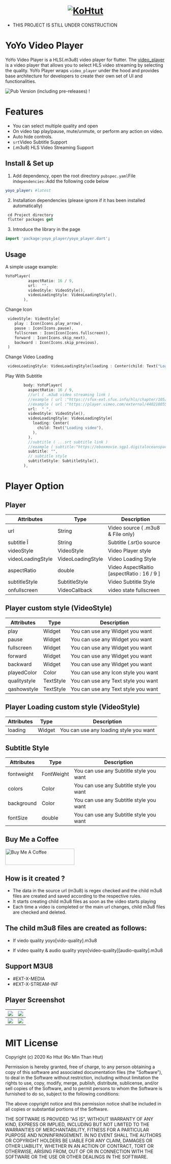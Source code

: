 <h1 align="center">
  <a href="https://kohtut.dev/2020/08/05/yo-yo-player/"><img src="https://raw.githubusercontent.com/ko-htut/yoyo-player/master/yoyo_logo.png" alt="KoHtut"></a>
</h1>

- THIS PROJECT IS STILL UNDER CONSTRUCTION

# YoYo Video Player

YoYo Video Player is a HLS(.m3u8) video player for flutter.
The [video_player](https://pub.dev/packages/yoyo_player) is a video player that allows you to select HLS video streaming by selecting the quality. YoYo Player wraps `video_player` under the hood and provides base architecture for developers to create their own set of UI and functionalities.

![Pub Version (including pre-releases)](https://img.shields.io/pub/v/yoyo_player)  !

# Features

* You can select multiple quality and open
* On video tap play/pause, mute/unmute, or perform any action on video.
* Auto hide controls.
* `srt`Video Subtitle Support
* (.m3u8) HLS Video Streaming Support

## Install & Set up

1. Add dependency, open the root directory `pubspec.yaml`File in`dependencies:`Add the following code below

 ```yaml
 yoyo_player: #latest
 ```

2. Installation dependencies (please ignore if it has been installed automatically)

```dart
 cd Project directory
 flutter packages get
 ```

3. Introduce the library in the page

```dart
import 'package:yoyo_player/yoyo_player.dart';
```
## Usage

A simple usage example:

```dart
YoYoPlayer(
          aspectRatio: 16 / 9,
          url:  "",
          videoStyle: VideoStyle(),
          videoLoadingStyle: VideoLoadingStyle(),
        ),
```

Change Icon

```dart
 videoStyle: VideoStyle(
    play : Icon(Icons.play_arrow),
    pause : Icon(Icons.pause),
    fullscreen : Icon(Icon(Icons.fullscreen)),
    forward : Icon(Icons.skip_next),
    backward : Icon(Icons.skip_previous),
 )
```

Change Video Loading
```dart
 videoLoadingStyle: VideoLoadingStyle(loading : Center(child: Text("Loading video")),
```

Play With Subtitle
```dart
        body: YoYoPlayer(
          aspectRatio: 16 / 9,
          //url ( .m3u8 video streaming link )
          //example ( url :"https://sfux-ext.sfux.info/hls/chapter/105/1588724110/1588724110.m3u8" )
          //example ( url :"https://player.vimeo.com/external/440218055.m3u8?s=7ec886b4db9c3a52e0e7f5f917ba7287685ef67f&oauth2_token_id=1360367101" )
          url:  " ",
          videoStyle: VideoStyle(),
          videoLoadingStyle: VideoLoadingStyle(
            loading: Center(
              child: Text("Loading video"),
            ),
          ),
          //subtitle ( ...srt subtitle link )
          //example ( subtitle:"https://eboxmovie.sgp1.digitaloceanspaces.com/mmmmtest.srt")
          subtitle: "",
          // subtitle style
          subtitleStyle: SubtitleStyle(),
        ),
```

# Player Option

## Player

| Attributes        | Type                | Description                                |
|-------------------|---------------------|--------------------------------------------|
| url               | String              | Video source  ( .m3u8 & File only)         |
| subtitle   Î      | String              | Subtitle (.srt)o source                    |
| videoStyle        | VideoStyle          | Video Player  style                        |
| videoLoadingStyle | VideoLoadingStyle   | Video Loading Style                        |
| aspectRatio       | double              | Video AspectRaitio [aspectRatio : 16 / 9 ] |
| subtitleStyle     | SubtitleStyle       | Video Subtitle Style                       |
| onfullscreen      | VideoCallback<bool> | video state fullscreen                     |


## Player custom style (VideoStyle)

| Attributes   | Type      | Description                         |
|--------------|-----------|-------------------------------------|
| play         | Widget    | You can use any Widget you want     |
| pause        | Widget    | You can use any Widget you want     |
| fullscreen   | Widget    | You can use any Widget you want     |
| forward      | Widget    | You can use any Widget you want     |
| backward     | Widget    | You can use any Widget you want     |
| playedColor  | Color     | You can use any Icon style you want |
| qualitystyle | TextStyle | You can use any Text style you want |
| qashowstyle  | TextStyle | You can use any Text style you want |

## Player Loading custom style (VideoStyle)

| Attributes | Type   | Description                            |
|------------|--------|----------------------------------------|
| loading    | Widget | You can use any loading style you want |

## Subtitle Style
| Attributes | Type       | Description                             |
|------------|------------|-----------------------------------------|
| fontweight | FontWeight | You can use any Subtitle style you want |
| colors     | Color      | You can use any Subtitle style you want |
| background | Color      | You can use any Subtitle style you want |
| fontSize   | double     | You can use any Subtitle style you want |

## Buy Me a Coffee

<a href="https://www.buymeacoffee.com/kohtut" target="_blank"><img src="https://cdn.buymeacoffee.com/buttons/arial-blue.png" alt="Buy Me A Coffee" style="height: 51px !important;width: 217px !important;" ></a>

## How is it created ?
  - The data in the source url (m3u8) is regex checked and the child m3u8 files are created and saved according to the respective rules.
  - It starts creating child m3u8 files as soon as the video starts playing
  - Each time a video is completed or the main url changes, child m3u8 files are checked and deleted.

## The child m3u8 files are created as follows:
 - If viedo quality 
   yoyo[vido-quality].m3u8

 - If video quality & audio quality
   yoyo[video-quality][audio-quality].m3u8

## Support M3U8 
 - #EXT-X-MEDIA
 - #EXT-X-STREAM-INF

## Player Screenshot
| ![](https://raw.githubusercontent.com/ko-htut/yoyo-player/master/img/ss1.png) | ![](https://raw.githubusercontent.com/ko-htut/yoyo-player/master/img/ss2.png) |
|:--------------------------------------------------------------------------------------:|:--------------------------------------------------------------------------------------:|
| ![](https://raw.githubusercontent.com/ko-htut/yoyo-player/master/img/ss3.png) | ![](https://raw.githubusercontent.com/ko-htut/yoyo-player/master/img/ss4.png) |

# MIT License

Copyright (c) 2020 Ko Htut (Ko Min Than Htut)

Permission is hereby granted, free of charge, to any person obtaining a copy
of this software and associated documentation files (the "Software"), to deal
in the Software without restriction, including without limitation the rights
to use, copy, modify, merge, publish, distribute, sublicense, and/or sell
copies of the Software, and to permit persons to whom the Software is
furnished to do so, subject to the following conditions:

The above copyright notice and this permission notice shall be included in all
copies or substantial portions of the Software.

THE SOFTWARE IS PROVIDED "AS IS", WITHOUT WARRANTY OF ANY KIND, EXPRESS OR
IMPLIED, INCLUDING BUT NOT LIMITED TO THE WARRANTIES OF MERCHANTABILITY,
FITNESS FOR A PARTICULAR PURPOSE AND NONINFRINGEMENT. IN NO EVENT SHALL THE
AUTHORS OR COPYRIGHT HOLDERS BE LIABLE FOR ANY CLAIM, DAMAGES OR OTHER
LIABILITY, WHETHER IN AN ACTION OF CONTRACT, TORT OR OTHERWISE, ARISING FROM,
OUT OF OR IN CONNECTION WITH THE SOFTWARE OR THE USE OR OTHER DEALINGS IN THE
SOFTWARE.